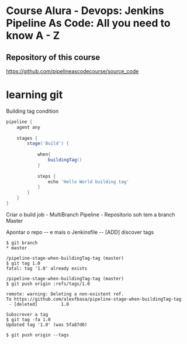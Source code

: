 # Course Alura - Devops: Jenkins Pipeline As Code: All you need to know A - Z


## Repository of this course
https://github.com/pipelineascodecourse/source_code

# learning git

Building tag condition 

```groovy
pipeline {
    agent any
	
    stages {
        stage('Build') {
		
			when{
				buildingTag()
			}
		
            steps {                
                echo 'Hello World building tag'
            }
        }
    }
}
```
Criar o build job - MultiBranch Pipeline - Repositorio soh tem a branch Master

Apontar o repo -- e mais o Jenkinsfile -- [ADD] discover tags  

```text
$ git branch
* master

/pipeline-stage-when-buildingTag-tag (master)
$ git tag 1.0
fatal: tag '1.0' already exists

/pipeline-stage-when-buildingTag-tag (master)
$ git push origin :refs/tags/1.0

remote: warning: Deleting a non-existent ref.
To https://github.com/alexfbasa/pipeline-stage-when-buildingTag-tag
 - [deleted]         1.0   

Subscrever a tag
$ git tag -fa 1.0
Updated tag '1.0' (was 5fa87d0)

$ git push origin --tags

```